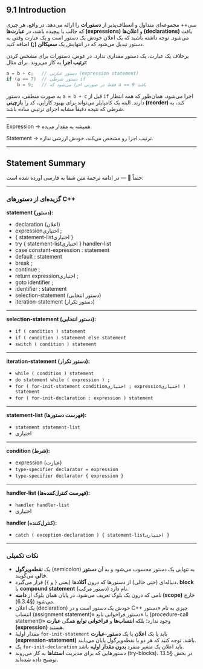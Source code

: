 ## 9.1 Introduction
سی++ مجموعه‌ای متداول و انعطاف‌پذیر از **دستورات** را ارائه می‌دهد. در واقع، هر چیزی که جالب یا پیچیده باشد، در **عبارت‌ها (expressions)** و **اعلان‌ها (declarations)** یافت می‌شود. توجه داشته باشید که یک اعلان خودش یک دستور است و یک عبارت وقتی به دستور تبدیل می‌شود که در انتهایش یک **سمیکالن (;)** اضافه کنید.

برخلاف یک عبارت، یک دستور مقداری ندارد. در عوض، دستورات برای مشخص کردن **ترتیب اجرا** به کار می‌روند. برای مثال:

```cpp
a = b + c;   // دستور عبارتی (expression statement)
if (a == 7)  // دستور شرطی if
    b = 9;   // فقط در صورتی اجرا می‌شود که a == 9 باشد
```

به صورت منطقی، دستور `a = b + c` قبل از `if` اجرا می‌شود، همان‌طور که همه انتظار دارند.
البته یک کامپایلر می‌تواند برای بهبود کارایی، کد را **بازچینی (reorder)** کند، به شرطی که نتیجه دقیقاً مشابه اجرای ترتیبی ساده باشد.


---------------

Expression → همیشه یه مقدار می‌ده.

Statement → ترتیب اجرا رو مشخص می‌کنه، خودش ارزشی نداره.

---------------

## Statement Summary
حتماً 🌹 — در ادامه ترجمهٔ متن شما به فارسی آورده شده است:

---

### گزیده‌ای از دستورهای C++

**statement (دستور):**

* declaration (اعلان)
* expressionاختیاری ;
* { statement-listاختیاری }
* try { statement-listاختیاری } handler-list
* case constant-expression : statement
* default : statement
* break ;
* continue ;
* return expressionاختیاری ;
* goto identifier ;
* identifier : statement
* selection-statement (دستور انتخابی)
* iteration-statement (دستور تکرار)

---

**selection-statement (دستور انتخابی):**

* `if ( condition ) statement`
* `if ( condition ) statement else statement`
* `switch ( condition ) statement`

---

**iteration-statement (دستور تکرار):**

* `while ( condition ) statement`
* `do statement while ( expression ) ;`
* `for ( for-init-statement conditionاختیاری ; expressionاختیاری ) statement`
* `for ( for-init-declaration : expression ) statement`

---

**statement-list (فهرست دستورها):**

* `statement statement-list`
* اختیاری

---

**condition (شرط):**

* expression (عبارت)
* `type-specifier declarator = expression`
* `type-specifier declarator { expression }`

---

**handler-list (فهرست کنترل‌کننده‌ها):**

* `handler handler-list`
* اختیاری

**handler (کنترل‌کننده):**

* `catch ( exception-declaration ) { statement-listاختیاری }`

---

### نکات تکمیلی

* یک **نقطه‌ویرگول** (semicolon) به تنهایی یک دستور محسوب می‌شود و به آن **دستور خالی** می‌گویند.
* دنباله‌ای (حتی خالی) از دستورها که درون **آکلاد**‌ها (یعنی `{` و `}`) قرار می‌گیرد، **block** یا **compound statement** (دستور مرکب) نام دارد.
* نامی که درون یک بلوک تعریف می‌شود، در پایان همان بلوک از **دامنه (scope)** خارج می‌شود (§6.3.4).
* یک اعلان (declaration) خودش یک دستور است و در C++ چیزی به نام «دستور انتساب (assignment statement)» یا «دستور فراخوانی تابع (procedure-call statement)» وجود ندارد؛ بلکه **انتساب‌ها** و **فراخوانی توابع** همگی **عبارت (expression)** هستند.
* مقدار اولیهٔ `for-init-statement` باید یا یک **اعلان** یا یک **دستور-عبارت (expression-statement)** باشد. توجه کنید که هر دو با نقطه‌ویرگول پایان می‌یابند.
* یک `for-init-declaration` باید اعلان یک متغیر منفرد **بدون مقدار اولیه** باشد.
* دستورهایی که برای مدیریت **استثناها** به کار می‌روند (try-blocks)، در بخش §13.5 توضیح داده شده‌اند.
